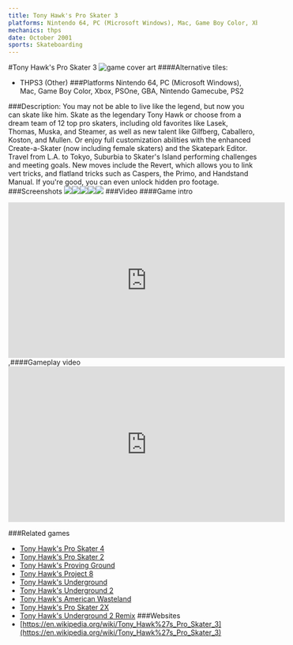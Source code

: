 ```yaml
---
title: Tony Hawk's Pro Skater 3
platforms: Nintendo 64, PC (Microsoft Windows), Mac, Game Boy Color, Xbox, PSOne, GBA, Nintendo Gamecube, PS2
mechanics: thps
date: October 2001
sports: Skateboarding
---
```

#Tony Hawk's Pro Skater 3
![game cover art](//images.igdb.com/igdb/image/upload/t_cover_big/ckvrca62rzyaemovjk5k.jpg "Logo Title Text 1")
####Alternative tiles:
* THPS3 (Other)
###Platforms
Nintendo 64, PC (Microsoft Windows), Mac, Game Boy Color, Xbox, PSOne, GBA, Nintendo Gamecube, PS2

###Description:
You may not be able to live like the legend, but now you can skate like him. Skate as the legendary Tony Hawk or choose from a dream team of 12 top pro skaters, including old favorites like Lasek, Thomas, Muska, and Steamer, as well as new talent like Gilfberg, Caballero, Koston, and Mullen. Or enjoy full customization abilities with the enhanced Create-a-Skater (now including female skaters) and the Skatepark Editor. Travel from L.A. to Tokyo, Suburbia to Skater's Island performing challenges and meeting goals. New moves include the Revert, which allows you to link vert tricks, and flatland tricks such as Caspers, the Primo, and Handstand Manual. If you're good, you can even unlock hidden pro footage.
###Screenshots
<a target="_blank" href="//images.igdb.com/igdb/image/upload/t_cover_big/c0gwynkji2mcuvz410g8.jpg"><img src="//images.igdb.com/igdb/image/upload/t_thumb/c0gwynkji2mcuvz410g8.jpg"/></a><a target="_blank" href="//images.igdb.com/igdb/image/upload/t_cover_big/lrtfkqbptlydnkfvmwmg.jpg"><img src="//images.igdb.com/igdb/image/upload/t_thumb/lrtfkqbptlydnkfvmwmg.jpg"/></a><a target="_blank" href="//images.igdb.com/igdb/image/upload/t_cover_big/luqw5zzljwgxdaznimog.jpg"><img src="//images.igdb.com/igdb/image/upload/t_thumb/luqw5zzljwgxdaznimog.jpg"/></a><a target="_blank" href="//images.igdb.com/igdb/image/upload/t_cover_big/gutc9vsstkxumzkmw3jj.jpg"><img src="//images.igdb.com/igdb/image/upload/t_thumb/gutc9vsstkxumzkmw3jj.jpg"/></a><a target="_blank" href="//images.igdb.com/igdb/image/upload/t_cover_big/hklcrbypjwduceigroik.jpg"><img src="//images.igdb.com/igdb/image/upload/t_thumb/hklcrbypjwduceigroik.jpg"/></a>
###Video
####Game intro

<iframe width="560" height="315" src="https://www.youtube.com/embed/ktRmOmMb0mg" frameborder="0" allowfullscreen></iframe>
,####Gameplay video

<iframe width="560" height="315" src="https://www.youtube.com/embed/Ib-YwWzh8kM" frameborder="0" allowfullscreen></iframe>

###Related games
* [Tony Hawk's Pro Skater 4](/games/tony-hawk-s-pro-skater-4-915/)
* [Tony Hawk's Pro Skater 2](/games/tony-hawk-s-pro-skater-2-913/)
* [Tony Hawk's Proving Ground](/games/tony-hawk-s-proving-ground-2700/)
* [Tony Hawk's Project 8](/games/tony-hawk-s-project-8-6204/)
* [Tony Hawk's Underground](/games/tony-hawk-s-underground-2698/)
* [Tony Hawk's Underground 2](/games/tony-hawk-s-underground-2-2699/)
* [Tony Hawk's American Wasteland](/games/tony-hawk-s-american-wasteland-7219/)
* [Tony Hawk's Pro Skater 2X](/games/tony-hawks-pro-skater-2x-47325/)
* [Tony Hawk's Underground 2 Remix](/games/tony-hawks-underground-2-remix-22311/)
###Websites
* [https://en.wikipedia.org/wiki/Tony_Hawk%27s_Pro_Skater_3](https://en.wikipedia.org/wiki/Tony_Hawk%27s_Pro_Skater_3)
